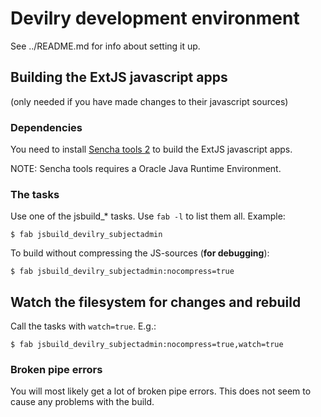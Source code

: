 # Devilry development environment

See ../README.md for info about setting it up.


## Building the ExtJS javascript apps
(only needed if you have made changes to their javascript sources)


### Dependencies

You need to install [Sencha tools 2](http://www.sencha.com/products/sdk-tools/download/) to build the ExtJS javascript apps.

NOTE: Sencha tools requires a Oracle Java Runtime Environment.


### The tasks

Use one of the jsbuild_* tasks. Use ``fab -l`` to list them all. Example:

    $ fab jsbuild_devilry_subjectadmin

To build without compressing the JS-sources (**for debugging**):

    $ fab jsbuild_devilry_subjectadmin:nocompress=true

## Watch the filesystem for changes and rebuild

Call the tasks with ``watch=true``. E.g.:

    $ fab jsbuild_devilry_subjectadmin:nocompress=true,watch=true


### Broken pipe errors
You will most likely get a lot of broken pipe errors. This does not seem to cause any problems with the build.
